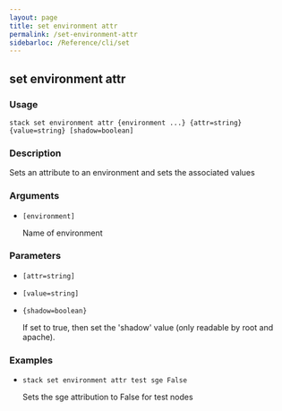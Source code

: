 ```yaml
---
layout: page
title: set environment attr
permalink: /set-environment-attr
sidebarloc: /Reference/cli/set
---
```


## set environment attr

### Usage

`stack set environment attr {environment ...} {attr=string} {value=string} [shadow=boolean]`

### Description

Sets an attribute to an environment and sets the associated values

### Arguments

* `[environment]`

   Name of environment


### Parameters
* `[attr=string]`
* `[value=string]`
* `{shadow=boolean}`

   If set to true, then set the 'shadow' value (only readable by root
	and apache).

### Examples

* `stack set environment attr test sge False`

   Sets the sge attribution to False for test nodes




